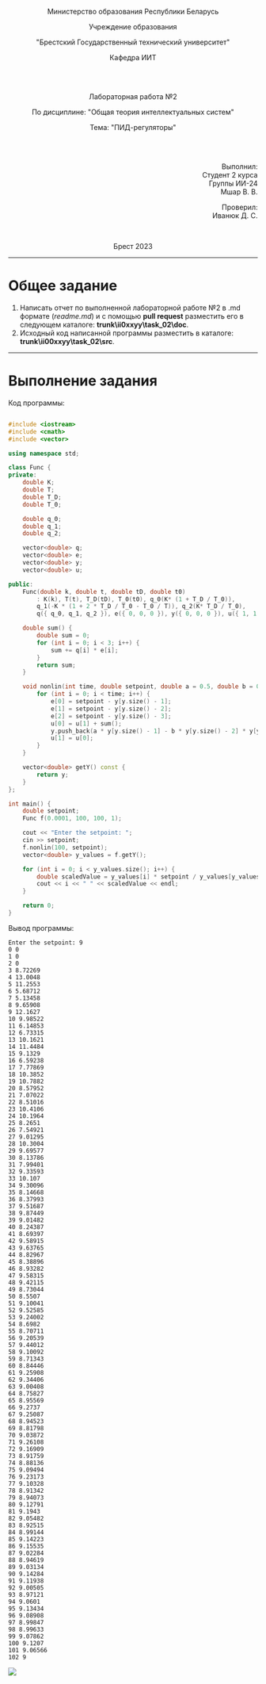 <p align="center">Министерство образования Республики Беларусь</p>
<p align="center">Учреждение образования</p>
<p align="center">"Брестский Государственный технический университет"</p>
<p align="center">Кафедра ИИТ</p>
<br>
<br>
<p align="center">Лабораторная работа №2</p>
<p align="center">По дисциплине: "Общая теория интеллектуальных систем"</p>
<p align="center">Тема: "ПИД-регуляторы"</p>
<br>
<br>
<p align="right">Выполнил:<br>Студент 2 курса<br>Группы ИИ-24<br>Мшар В. В.</p>
<p align="right">Проверил:<br>Иванюк Д. С.</p>
<br>
<p align="center">Брест 2023</p>

---

# Общее задание #
1. Написать отчет по выполненной лабораторной работе №2 в .md формате (*readme.md*) и с помощью **pull request** разместить его в следующем каталоге: **trunk\ii0xxyy\task_02\doc**.
2. Исходный код написанной программы разместить в каталоге: **trunk\ii00xxyy\task_02\src**.
---

# Выполнение задания #

Код программы:
```C++

#include <iostream>
#include <cmath>
#include <vector>

using namespace std;

class Func {
private:
    double K;
    double T;
    double T_D;
    double T_0;

    double q_0;
    double q_1;
    double q_2;

    vector<double> q;
    vector<double> e;
    vector<double> y;
    vector<double> u;

public:
    Func(double k, double t, double tD, double t0)
        : K(k), T(t), T_D(tD), T_0(t0), q_0(K* (1 + T_D / T_0)),
        q_1(-K * (1 + 2 * T_D / T_0 - T_0 / T)), q_2(K* T_D / T_0),
        q({ q_0, q_1, q_2 }), e({ 0, 0, 0 }), y({ 0, 0, 0 }), u({ 1, 1 }) {}

    double sum() {
        double sum = 0;
        for (int i = 0; i < 3; i++) {
            sum += q[i] * e[i];
        }
        return sum;
    }

    void nonlin(int time, double setpoint, double a = 0.5, double b = 0.3, double c = 0.9, double d = 0.7) {
        for (int i = 0; i < time; i++) {
            e[0] = setpoint - y[y.size() - 1];
            e[1] = setpoint - y[y.size() - 2];
            e[2] = setpoint - y[y.size() - 3];
            u[0] = u[1] + sum();
            y.push_back(a * y[y.size() - 1] - b * y[y.size() - 2] * y[y.size() - 2] + c * u[0] + d * sin(u[1]));
            u[1] = u[0];
        }
    }

    vector<double> getY() const {
        return y;
    }
};

int main() {
    double setpoint;
    Func f(0.0001, 100, 100, 1);

    cout << "Enter the setpoint: ";
    cin >> setpoint;
    f.nonlin(100, setpoint);
    vector<double> y_values = f.getY();

    for (int i = 0; i < y_values.size(); i++) {
        double scaledValue = y_values[i] * setpoint / y_values[y_values.size() - 1];
        cout << i << " " << scaledValue << endl;
    }

    return 0;
}
```
Вывод программы:
```
Enter the setpoint: 9
0 0
1 0
2 0
3 8.72269
4 13.0048
5 11.2553
6 5.68712
7 5.13458
8 9.65908
9 12.1627
10 9.98522
11 6.14853
12 6.73315
13 10.1621
14 11.4484
15 9.1329
16 6.59238
17 7.77869
18 10.3852
19 10.7882
20 8.57952
21 7.07022
22 8.51016
23 10.4106
24 10.1964
25 8.2651
26 7.54921
27 9.01295
28 10.3004
29 9.69577
30 8.13786
31 7.99401
32 9.33593
33 10.107
34 9.30096
35 8.14668
36 8.37993
37 9.51687
38 9.87449
39 9.01482
40 8.24387
41 8.69397
42 9.58915
43 9.63765
44 8.82967
45 8.38896
46 8.93282
47 9.58315
48 9.42115
49 8.73044
50 8.5507
51 9.10041
52 9.52585
53 9.24002
54 8.6982
55 8.70711
56 9.20539
57 9.44012
58 9.10092
59 8.71343
60 8.84446
61 9.25908
62 9.34406
63 9.00408
64 8.75827
65 8.95569
66 9.2737
67 9.25087
68 8.94523
69 8.81798
70 9.03872
71 9.26108
72 9.16909
73 8.91759
74 8.88136
75 9.09494
76 9.23173
77 9.10328
78 8.91342
79 8.94073
80 9.12791
81 9.1943
82 9.05482
83 8.92515
84 8.99144
85 9.14223
86 9.15535
87 9.02284
88 8.94619
89 9.03134
90 9.14284
91 9.11938
92 9.00505
93 8.97121
94 9.0601
95 9.13434
96 9.08908
97 8.99847
98 8.99633
99 9.07862
100 9.1207
101 9.06566
102 9
```
![](grafic_func.png)